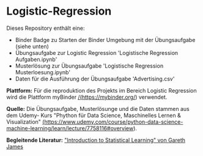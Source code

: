# Logistic-Regression

Dieses Repository enthält eine:
<ul>
  <li> Binder Badge zu Starten der Binder Umgebung mit der Übungsaufgabe (siehe unten)</li>
  <li> Übungsaufgabe zur Logistic Regression 'Logistische Regression Aufgaben.ipynb' </li>
  <li> Musterlösung zur Übungsaufgabe  'Logistische Regression Musterloesung.ipynb'</li>
  <li> Daten für die Ausführung der Übungsaufgabe 'Advertising.csv' </li>
 </ul>
 
<b>Plattform:</b> Für die reproduktion des Projekts im Bereich Logistic Regression wird die Plattform myBinder <a href = "https://mybinder.org">/(https://mybinder.org/)</a> verwendet.
 
 <b>Quelle:</b> Die Übungsaufgabe, Musterlösunge und die Daten stammen aus dem Udemy- Kurs "Phython für Data Science, Maschinelles Lernen & Visualization" <a href = "https://www.udemy.com/course/python-data-science-machine-learning/learn/lecture/7758116#overview">(https://www.udemy.com/course/python-data-science-machine-learning/learn/lecture/7758116#overview)</a>.
  
<b>Begleitende Literatur:</b> <a href = http://faculty.marshall.usc.edu/gareth-james/ISL/ISLR%20Seventh%20Printing.pdf>"Introduction to Statistical Learning" von Gareth James</a>


